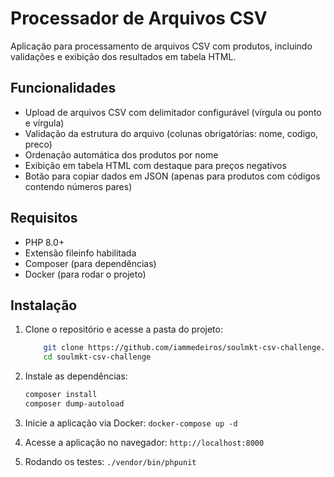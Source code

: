 # Processador de Arquivos CSV

Aplicação para processamento de arquivos CSV com produtos, incluindo validações e exibição dos resultados em tabela HTML.

## Funcionalidades

- Upload de arquivos CSV com delimitador configurável (vírgula ou ponto e vírgula)
- Validação da estrutura do arquivo (colunas obrigatórias: nome, codigo, preco)
- Ordenação automática dos produtos por nome
- Exibição em tabela HTML com destaque para preços negativos
- Botão para copiar dados em JSON (apenas para produtos com códigos contendo números pares)

## Requisitos

- PHP 8.0+
- Extensão fileinfo habilitada
- Composer (para dependências)
- Docker (para rodar o projeto)

## Instalação

1. Clone o repositório e acesse a pasta do projeto: 
    ```bash
        git clone https://github.com/iammedeiros/soulmkt-csv-challenge.git
        cd soulmkt-csv-challenge

2. Instale as dependências:
    ```bash
    composer install  
    composer dump-autoload  

3. Inicie a aplicação via Docker:
    `docker-compose up -d`

4. Acesse a aplicação no navegador:
    `http://localhost:8000`

5. Rodando os testes:
    `./vendor/bin/phpunit`
